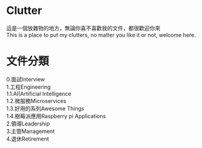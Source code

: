# Clutter 
這是一個放雜物的地方，無論你喜不喜歡我的文件，都很歡迎你來  
This is a place to put my clutters, no matter you like it or not, welcome here.
# 文件分類
0.面試Interview  
1.工程Engineering  
1.1.AI(Artificial Intelligence  
1.2.微服務Microservices  
1.3.好用的系列Awesome Things   
1.4.樹莓派應用Raspberry pi Applications  
2.領導Leadership  
3.主管Management  
4.退休Retirement    
